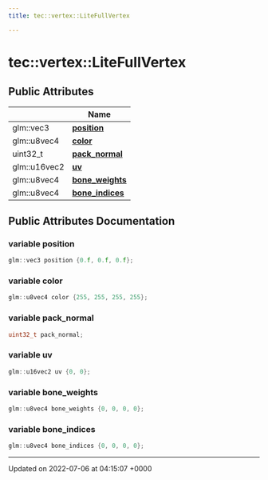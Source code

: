 ```yaml
---
title: tec::vertex::LiteFullVertex

---
```


# tec::vertex::LiteFullVertex





## Public Attributes

|                | Name           |
| -------------- | -------------- |
| glm::vec3 | **[position](/engine/Classes/structtec_1_1vertex_1_1_lite_full_vertex/#variable-position)**  |
| glm::u8vec4 | **[color](/engine/Classes/structtec_1_1vertex_1_1_lite_full_vertex/#variable-color)**  |
| uint32_t | **[pack_normal](/engine/Classes/structtec_1_1vertex_1_1_lite_full_vertex/#variable-pack-normal)**  |
| glm::u16vec2 | **[uv](/engine/Classes/structtec_1_1vertex_1_1_lite_full_vertex/#variable-uv)**  |
| glm::u8vec4 | **[bone_weights](/engine/Classes/structtec_1_1vertex_1_1_lite_full_vertex/#variable-bone-weights)**  |
| glm::u8vec4 | **[bone_indices](/engine/Classes/structtec_1_1vertex_1_1_lite_full_vertex/#variable-bone-indices)**  |

## Public Attributes Documentation

### variable position

```cpp
glm::vec3 position {0.f, 0.f, 0.f};
```


### variable color

```cpp
glm::u8vec4 color {255, 255, 255, 255};
```


### variable pack_normal

```cpp
uint32_t pack_normal;
```


### variable uv

```cpp
glm::u16vec2 uv {0, 0};
```


### variable bone_weights

```cpp
glm::u8vec4 bone_weights {0, 0, 0, 0};
```


### variable bone_indices

```cpp
glm::u8vec4 bone_indices {0, 0, 0, 0};
```


-------------------------------

Updated on 2022-07-06 at 04:15:07 +0000